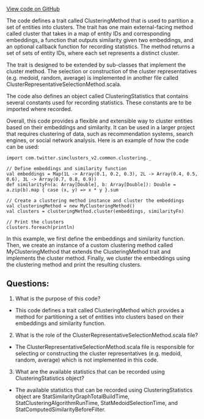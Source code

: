 [View code on GitHub](https://github.com/misbahsy/the-algorithm/src/scala/com/twitter/simclusters_v2/common/clustering/ClusteringMethod.scala)

The code defines a trait called ClusteringMethod that is used to partition a set of entities into clusters. The trait has one main external-facing method called cluster that takes in a map of entity IDs and corresponding embeddings, a function that outputs similarity given two embeddings, and an optional callback function for recording statistics. The method returns a set of sets of entity IDs, where each set represents a distinct cluster.

The trait is designed to be extended by sub-classes that implement the cluster method. The selection or construction of the cluster representatives (e.g. medoid, random, average) is implemented in another file called ClusterRepresentativeSelectionMethod.scala.

The code also defines an object called ClusteringStatistics that contains several constants used for recording statistics. These constants are to be imported where recorded.

Overall, this code provides a flexible and extensible way to cluster entities based on their embeddings and similarity. It can be used in a larger project that requires clustering of data, such as recommendation systems, search engines, or social network analysis. Here is an example of how the code can be used:

```
import com.twitter.simclusters_v2.common.clustering._

// Define embeddings and similarity function
val embeddings = Map(1L -> Array(0.1, 0.2, 0.3), 2L -> Array(0.4, 0.5, 0.6), 3L -> Array(0.7, 0.8, 0.9))
def similarityFn(a: Array[Double], b: Array[Double]): Double = a.zip(b).map { case (x, y) => x * y }.sum

// Create a clustering method instance and cluster the embeddings
val clusteringMethod = new MyClusteringMethod()
val clusters = clusteringMethod.cluster(embeddings, similarityFn)

// Print the clusters
clusters.foreach(println)
```

In this example, we first define the embeddings and similarity function. Then, we create an instance of a custom clustering method called MyClusteringMethod that extends the ClusteringMethod trait and implements the cluster method. Finally, we cluster the embeddings using the clustering method and print the resulting clusters.
## Questions: 
 1. What is the purpose of this code?
- This code defines a trait called ClusteringMethod which provides a method for partitioning a set of entities into clusters based on their embeddings and similarity function.

2. What is the role of the ClusterRepresentativeSelectionMethod.scala file?
- The ClusterRepresentativeSelectionMethod.scala file is responsible for selecting or constructing the cluster representatives (e.g. medoid, random, average) which is not implemented in this code.

3. What are the available statistics that can be recorded using ClusteringStatistics object?
- The available statistics that can be recorded using ClusteringStatistics object are StatSimilarityGraphTotalBuildTime, StatClusteringAlgorithmRunTime, StatMedoidSelectionTime, and StatComputedSimilarityBeforeFilter.